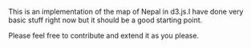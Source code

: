 This is an implementation of the map of Nepal in d3.js.I have done very basic 
stuff right now but it should be a good starting point. 

Please feel free to contribute and extend it as you please.
